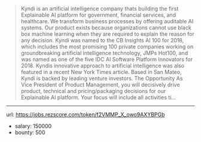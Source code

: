 >Kyndi is an artificial intelligence company thats building the first Explainable AI platform for government, financial services, and healthcare. We transform business processes by offering auditable AI systems. Our product exists because organizations cannot use black box machine learning when they are required to explain the reason for any decision. Kyndi was named to the CB Insights AI 100 for 2018, which includes the most promising 100 private companies working on groundbreaking artificial intelligence technology, JMPs Hot100, and was named as one of the five IDC AI Software Platform Innovators for 2018. Kyndis innovative approach to artificial intelligence was also featured in a recent New York Times article. Based in San Mateo, Kyndi is backed by leading venture investors.
>The Opportunity
>As Vice President of Product Management, you will decisively drive product, technical and pricing/packaging decisions for our Explainable AI platform. Your focus will include all activities ti...
------
url: https://jobs.rezscore.com/token/f2VMMP_X_owo9AXYBPGb
- salary: 150000
- bounty: 500
